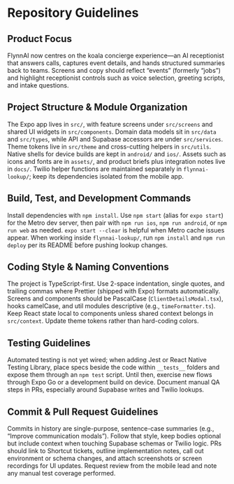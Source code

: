 # Repository Guidelines

## Product Focus
FlynnAI now centres on the koala concierge experience—an AI receptionist that answers calls, captures event details, and hands structured summaries back to teams. Screens and copy should reflect “events” (formerly “jobs”) and highlight receptionist controls such as voice selection, greeting scripts, and intake questions.

## Project Structure & Module Organization
The Expo app lives in `src/`, with feature screens under `src/screens` and shared UI widgets in `src/components`. Domain data models sit in `src/data` and `src/types`, while API and Supabase accessors are under `src/services`. Theme tokens live in `src/theme` and cross-cutting helpers in `src/utils`. Native shells for device builds are kept in `android/` and `ios/`. Assets such as icons and fonts are in `assets/`, and product briefs plus integration notes live in `docs/`. Twilio helper functions are maintained separately in `flynnai-lookup/`; keep its dependencies isolated from the mobile app.

## Build, Test, and Development Commands
Install dependencies with `npm install`. Use `npm start` (alias for `expo start`) for the Metro dev server, then pair with `npm run ios`, `npm run android`, or `npm run web` as needed. `expo start --clear` is helpful when Metro cache issues appear. When working inside `flynnai-lookup/`, run `npm install` and `npm run deploy` per its README before pushing lookup changes.

## Coding Style & Naming Conventions
The project is TypeScript-first. Use 2-space indentation, single quotes, and trailing commas where Prettier (shipped with Expo) formats automatically. Screens and components should be PascalCase (`ClientDetailsModal.tsx`), hooks camelCase, and util modules descriptive (e.g., `timeFormatter.ts`). Keep React state local to components unless shared context belongs in `src/context`. Update theme tokens rather than hard-coding colors.

## Testing Guidelines
Automated testing is not yet wired; when adding Jest or React Native Testing Library, place specs beside the code within `__tests__` folders and expose them through an `npm test` script. Until then, exercise new flows through Expo Go or a development build on device. Document manual QA steps in PRs, especially around Supabase writes and Twilio lookups.

## Commit & Pull Request Guidelines
Commits in history are single-purpose, sentence-case summaries (e.g., “Improve communication modals”). Follow that style, keep bodies optional but include context when touching Supabase schemas or Twilio logic. PRs should link to Shortcut tickets, outline implementation notes, call out environment or schema changes, and attach screenshots or screen recordings for UI updates. Request review from the mobile lead and note any manual test coverage performed.
